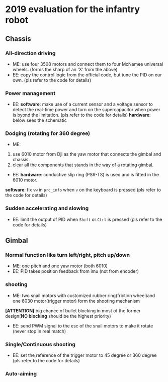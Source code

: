﻿# 2019 evaluation for the infantry robot
## Chassis
### All-direction driving
* ME: use four 3508 motors and connect them to four McNamee universal wheels. (forms the sharp of an 'X' from the above)
* EE: copy the control logic from the official code, but tune the PID on our own. (pls refer to the code for details)
### Power management
* EE:
**software**: make use of a current sensor and a voltage sensor to detect the real-time power and turn on the supercapacitor when power is byond the limitation. (pls refer to the code for details)
**hardware**: below sees the schematic
### Dodging (rotating for 360 degree)
* ME: 
1. use 6010 motor from Dji as the yaw motor that connects the gimbal and chassis.
2. clear all the components that stands in the way of a rotating gimbal.
* EE: 
**hardware**: conductive slip ring (PSR-TS) is used and is fitted in the 6010 motor.

**software**:  fix `vw` in `prc_info` when `v` on the keyboard is pressed (pls refer to the code for details)
### Sudden accelerating and slowing
* EE: limit the output of PID when `Shift` or `Ctrl` is pressed (pls refer to the code for details)
## Gimbal
### Normal function like turn left/right, pitch up/down
* ME: one pitch and one yaw motor (both 6010)
* EE: PID takes position feedback from imu (not from encoder)
### shooting
* ME: two snail motors with customized rubber ring(friction wheel)and one 6030 motor(trigger motor) form the shooting mechanism

**[ATTENTION]** big chance of bullet blocking in most of the former design(**NO blocking** should be the highest priority)
* EE: send PWM signal to the esc of the snail motors to make it rotate (never stop in real match)
### Single/Continuous shooting
* EE: set the reference of the trigger motor to 45 degree or 360 degree (pls refer to the code for details)
### Auto-aiming
